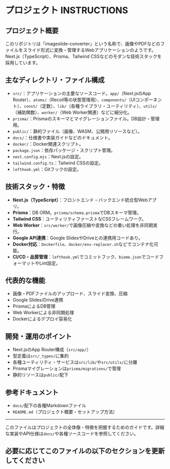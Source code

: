 # プロジェクト INSTRUCTIONS

## プロジェクト概要
このリポジトリは「imageslide-converter」という名称で、画像やPDFなどのファイルをスライド形式に変換・管理するWebアプリケーションのようです。Next.js（TypeScript）、Prisma、Tailwind CSSなどのモダンな技術スタックを採用しています。

## 主なディレクトリ・ファイル構成
- `src/`：アプリケーションの主要なソースコード。`app/`（Next.jsのApp Router）、`atoms/`（Recoil等の状態管理用）、`components/`（UIコンポーネント）、`const/`（定数）、`lib/`（各種ライブラリ・ユーティリティ）、`utils/`（補助関数）、`worker/`（Web Worker関連）などに細分化。
- `prisma/`：Prismaのスキーマとマイグレーションファイル。DB設計・管理用。
- `public/`：静的ファイル（画像、WASM、公開用リソースなど）。
- `docs/`：仕様書や実装ガイドなどのドキュメント。
- `docker/`：Docker関連スクリプト。
- `package.json`：依存パッケージ・スクリプト管理。
- `next.config.mjs`：Next.jsの設定。
- `tailwind.config.ts`：Tailwind CSSの設定。
- `lefthook.yml`：Gitフックの設定。

## 技術スタック・特徴
- **Next.js（TypeScript）**：フロントエンド・バックエンド統合型Webアプリ。
- **Prisma**：DB ORM。`prisma/schema.prisma`でDBスキーマ管理。
- **Tailwind CSS**：ユーティリティファーストなCSSフレームワーク。
- **Web Worker**：`src/worker/`で画像圧縮や変換などの重い処理を非同期実行。
- **Google API連携**：Google SlidesやDriveとの連携用コードあり。
- **Docker対応**：`Dockerfile`、`docker/env-replacer.sh`などでコンテナ化可能。
- **CI/CD・品質管理**：`lefthook.yml`でコミットフック、`biome.json`でコードフォーマットやLint設定。

## 代表的な機能
- 画像・PDFファイルのアップロード、スライド変換、圧縮
- Google Slides/Drive連携
- PrismaによるDB管理
- Web Workerによる非同期処理
- Dockerによるデプロイ容易化

## 開発・運用のポイント
- Next.jsのApp Router構成（`src/app/`）
- 型定義は`src/_types/`に集約
- 各種ユーティリティ・サービスは`src/lib/`や`src/utils/`に分離
- Prismaマイグレーションは`prisma/migrations/`で管理
- 静的リソースは`public/`配下

## 参考ドキュメント
- `docs/`配下の各種Markdownファイル
- `README.md`（プロジェクト概要・セットアップ方法）

---
このファイルはプロジェクトの全体像・特徴を把握するためのガイドです。詳細な実装やAPI仕様は`docs/`や各種ソースコードを参照してください。

必要に応じてこのファイルの以下のセクションを更新してください
---
